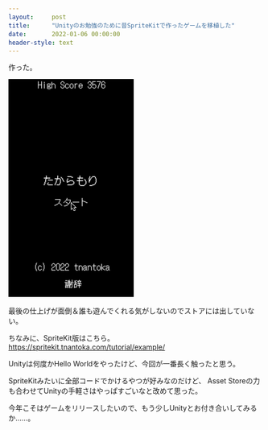 ```yaml
---
layout:     post
title:      "Unityのお勉強のために昔SpriteKitで作ったゲームを移植した"
date:       2022-01-06 00:00:00
header-style: text
---
```

作った。

![](/img/in-post/20220106214521.gif)

最後の仕上げが面倒＆誰も遊んでくれる気がしないのでストアには出していない。

ちなみに、SpriteKit版はこちら。  
<https://spritekit.tnantoka.com/tutorial/example/>


Unityは何度かHello Worldをやったけど、今回が一番長く触ったと思う。

SpriteKitみたいに全部コードでかけるやつが好みなのだけど、
Asset Storeの力も合わせてUnityの手軽さはやっぱすごいなと改めて思った。

今年こそはゲームをリリースしたいので、もう少しUnityとお付き合いしてみるか……。
